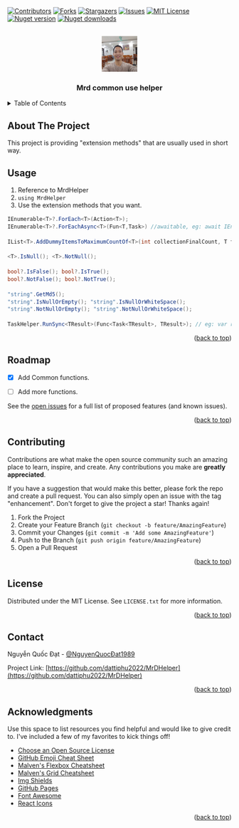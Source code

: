 <div id="top"></div>

[![Contributors][contributors-shield]][contributors-url]
[![Forks][forks-shield]][forks-url]
[![Stargazers][stars-shield]][stars-url]
[![Issues][issues-shield]][issues-url]
[![MIT License][license-shield]][license-url]
[![Nuget version][nugetversion-shield]][nugetversion-url]
[![Nuget downloads][nugetdownload-shield]][nugetdownload-url]



<!-- PROJECT LOGO -->
<br />
<div align="center">
  <a href="https://github.com/dattiphu2022/MrDHelper">
    <img src="Images/logo.jpg" alt="Logo" width="80" height="80">
  </a>

  <h3 align="center">Mrd common use helper</h3>
</div>



<!-- TABLE OF CONTENTS -->
<details>
  <summary>Table of Contents</summary>
  <ol>
    <li>
      <a href="#about-the-project">About The Project</a>      
    </li>    
    <li><a href="#usage">Usage</a></li>
    <li><a href="#roadmap">Roadmap</a></li>
    <li><a href="#contributing">Contributing</a></li>
    <li><a href="#license">License</a></li>
    <li><a href="#contact">Contact</a></li>
    <li><a href="#acknowledgments">Acknowledgments</a></li>
  </ol>
</details>



<!-- ABOUT THE PROJECT -->
## About The Project

This project is providing "extension methods" that are usually used in short way.


<!-- USAGE EXAMPLES -->
## Usage

1. Reference to MrdHelper
2. ```using MrdHelper```
3. Use the extension methods that you want.

```c#
IEnumerable<T>?.ForEach<T>(Action<T>);
IEnumerable<T>?.ForEachAsync<T>(Fun<T,Task>) //awaitable, eg: await IEnumerable<T>?.ForEachAsync(async (t)=> { await Task.Delay(10); });

IList<T>.AddDummyItemsToMaximumCountOf<T>(int collectionFinalCount, T fillValue);

<T>.IsNull(); <T>.NotNull();

bool?.IsFalse(); bool?.IsTrue();
bool?.NotFalse(); bool?.NotTrue();

"string".GetMd5();
"string".IsNullOrEmpty(); "string".IsNullOrWhiteSpace();
"string".NotNullOrEmpty(); "string".NotNullOrWhiteSpace();

TaskHelper.RunSync<TResult>(Func<Task<TResult>, TResult>); // eg: var result = TaskHelper.RunSync<TResult>(()=>GetResultAsync());
```
<p align="right">(<a href="#top">back to top</a>)</p>



<!-- ROADMAP -->
## Roadmap

- [x] Add Common functions.
- [ ] Add more functions.


See the [open issues](https://github.com/dattiphu2022/MrDHelper/issues) for a full list of proposed features (and known issues).

<p align="right">(<a href="#top">back to top</a>)</p>



<!-- CONTRIBUTING -->
## Contributing

Contributions are what make the open source community such an amazing place to learn, inspire, and create. Any contributions you make are **greatly appreciated**.

If you have a suggestion that would make this better, please fork the repo and create a pull request. You can also simply open an issue with the tag "enhancement".
Don't forget to give the project a star! Thanks again!

1. Fork the Project
2. Create your Feature Branch (`git checkout -b feature/AmazingFeature`)
3. Commit your Changes (`git commit -m 'Add some AmazingFeature'`)
4. Push to the Branch (`git push origin feature/AmazingFeature`)
5. Open a Pull Request

<p align="right">(<a href="#top">back to top</a>)</p>



<!-- LICENSE -->
## License

Distributed under the MIT License. See `LICENSE.txt` for more information.

<p align="right">(<a href="#top">back to top</a>)</p>



<!-- CONTACT -->
## Contact

Nguyễn Quốc Đạt - [@NguyenQuocĐat1989](https://www.facebook.com/NguyenQuocDat1989)

Project Link: [https://github.com/dattiphu2022/MrDHelper](https://github.com/dattiphu2022/MrDHelper)

<p align="right">(<a href="#top">back to top</a>)</p>



<!-- ACKNOWLEDGMENTS -->
## Acknowledgments

Use this space to list resources you find helpful and would like to give credit to. I've included a few of my favorites to kick things off!

* [Choose an Open Source License](https://choosealicense.com)
* [GitHub Emoji Cheat Sheet](https://www.webpagefx.com/tools/emoji-cheat-sheet)
* [Malven's Flexbox Cheatsheet](https://flexbox.malven.co/)
* [Malven's Grid Cheatsheet](https://grid.malven.co/)
* [Img Shields](https://shields.io)
* [GitHub Pages](https://pages.github.com)
* [Font Awesome](https://fontawesome.com)
* [React Icons](https://react-icons.github.io/react-icons/search)

<p align="right">(<a href="#top">back to top</a>)</p>



<!-- MARKDOWN LINKS & IMAGES -->
<!-- https://www.markdownguide.org/basic-syntax/#reference-style-links -->
[contributors-shield]: https://img.shields.io/github/contributors/dattiphu2022/MrDHelper?style=for-the-badge
[contributors-url]: https://github.com/dattiphu2022/MrDHelper/graphs/contributors
[forks-shield]: https://img.shields.io/github/forks/dattiphu2022/MrDHelper?style=for-the-badge
[forks-url]: https://github.com/dattiphu2022/MrDHelper/network/members
[stars-shield]: https://img.shields.io/github/stars/dattiphu2022/MrDHelper?style=for-the-badge
[stars-url]: https://github.com/dattiphu2022/MrDHelper/stargazers
[issues-shield]: https://img.shields.io/github/issues/dattiphu2022/MrDHelper?style=for-the-badge
[issues-url]: https://github.com/dattiphu2022/MrDHelper/issues
[license-shield]: https://img.shields.io/github/license/dattiphu2022/MrDHelper?style=for-the-badge
[license-url]: https://github.com/dattiphu2022/MrDHelper/blob/master/LICENSE.txt
[nugetdownload-shield]: https://img.shields.io/nuget/dt/MrDHelper?style=for-the-badge
[nugetdownload-url]: https://www.nuget.org/packages/MrDHelper
[nugetversion-shield]: https://img.shields.io/nuget/v/MrDHelper?style=for-the-badge
[nugetversion-url]: https://www.nuget.org/packages/MrDHelper#versions-body-tab
